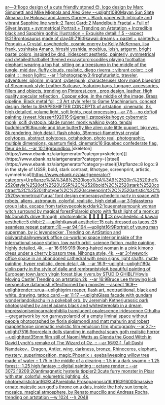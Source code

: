 [ar—3:1](https://www.ebank.nz/aiartgenerator?category=ar%E2%80%943%3A1)[logo design of a cute friendly stoned 😊, logo design by Marc Simonetti and Mike Mignola and Alex Grey --uplight](https://www.ebank.nz/aiartgenerator?category=logo%2520design%2520of%2520a%2520cute%2520friendly%2520stoned%2520%F0%9F%98%8A%2C%2520logo%2520design%2520by%2520Marc%2520Simonetti%2520and%2520Mike%2520Mignola%2520and%2520Alex%2520Grey%2520--uplight)[1080](https://www.ebank.nz/aiartgenerator?category=1080)[Mayan Sun Slate Almanac  by Hokusai and James Gurney + Black paper with intricate and vibrant Sapphire line work::2 Tarot Card::2 Mandelbulb Fractal + Full of Silver layers + symmetrical Portrait + Trending on Artstation + Incredible black and Sapphire gothic illustration + Exquisite detail::1.5 --aspect 9:21](https://www.ebank.nz/aiartgenerator?category=Mayan%2520Sun%2520Slate%2520Almanac%2520%2520by%2520Hokusai%2520and%2520James%2520Gurney%2520%2B%2520Black%2520paper%2520with%2520intricate%2520and%2520vibrant%2520Sapphire%2520line%2520work%3A%3A2%2520Tarot%2520Card%3A%3A2%2520Mandelbulb%2520Fractal%2520%2B%2520Full%2520of%2520Silver%2520layers%2520%2B%2520symmetrical%2520Portrait%2520%2B%2520Trending%2520on%2520Artstation%2520%2B%2520Incredible%2520black%2520and%2520Sapphire%2520gothic%2520illustration%2520%2B%2520Exquisite%2520detail%3A%3A1.5%2520--aspect%25209%3A21)[Brontosaurus,made of clay](https://www.ebank.nz/aiartgenerator?category=Brontosaurus%2Cmade%2520of%2520clay)[49:7](https://www.ebank.nz/aiartgenerator?category=49%3A7)[16:9](https://www.ebank.nz/aiartgenerator?category=16%3A9)[kawaii dreams + pastel + painterly + Penguin + Crystal, psychedelic, cosmic energy by Kelly McKernan, lisa frank, yoshitaka Amano, hiroshi yoshida, moebius, loish, artgerm, bright pastel colors, inspired by dnd, iridescent aesthetic, painterly, symmetrical and detailed](https://www.ebank.nz/aiartgenerator?category=kawaii%2520dreams%2520%2B%2520pastel%2520%2B%2520painterly%2520%2B%2520Penguin%2520%2B%2520Crystal%2C%2520psychedelic%2C%2520cosmic%2520energy%2520by%2520Kelly%2520McKernan%2C%2520lisa%2520frank%2C%2520yoshitaka%2520Amano%2C%2520hiroshi%2520yoshida%2C%2520moebius%2C%2520loish%2C%2520artgerm%2C%2520bright%2520pastel%2520colors%2C%2520inspired%2520by%2520dnd%2C%2520iridescent%2520aesthetic%2C%2520painterly%2C%2520symmetrical%2520and%2520detailed)[that](https://www.ebank.nz/aiartgenerator?category=that)[ballet themed excavator](https://www.ebank.nz/aiartgenerator?category=ballet%2520themed%2520excavator)[crocodiles playing football](https://www.ebank.nz/aiartgenerator?category=crocodiles%2520playing%2520football)[an elephant wearing a top hat, sitting on a treestump in the middle of the jungle, mid day, fluffy clouds, realistic, diego riverra :: vibrant color:: :: oil paint :: ::neon ligjht:: --ar 1:1](https://www.ebank.nz/aiartgenerator?category=an%2520elephant%2520wearing%2520a%2520top%2520hat%2C%2520sitting%2520on%2520a%2520treestump%2520in%2520the%2520middle%2520of%2520the%2520jungle%2C%2520mid%2520day%2C%2520fluffy%2520clouds%2C%2520realistic%2C%2520diego%2520riverra%2520%3A%3A%2520vibrant%2520color%3A%3A%2520%3A%3A%2520oil%2520paint%2520%3A%3A%2520%3A%3Aneon%2520ligjht%3A%3A%2520--ar%25201%3A1)[photography](https://www.ebank.nz/aiartgenerator?category=photography)[3:4](https://www.ebank.nz/aiartgenerator?category=3%3A4)[rpg](https://www.ebank.nz/aiartgenerator?category=rpg)[futuristic, traveler, adventurer, pilgrim, migrant, cyberpunk, character](https://www.ebank.nz/aiartgenerator?category=futuristic%2C%2520traveler%2C%2520adventurer%2C%2520pilgrim%2C%2520migrant%2C%2520cyberpunk%2C%2520character)[user story map](https://www.ebank.nz/aiartgenerator?category=user%2520story%2520map)[A blueprint of Steampunk style Leather Suitcase,  featuring bags, luggage, accessories, fillers and objects,  trending on Pinterest.com  , prop design, leather, High quality specular reflection , Copper  edge, in the middle of the image, Brass pipeline,  Black metal foil,  ::3  Art style refer to Game Machinarium.  concept design, Refer to SHAPESHIFTER CONCEPTS  of artstation, cinematic,  8k, high detailed,  volume light,  soft lights,  post processing    --ar 7:5   --no dof](https://www.ebank.nz/aiartgenerator?category=A%2520blueprint%2520of%2520Steampunk%2520style%2520Leather%2520Suitcase%2C%2520%2520featuring%2520bags%2C%2520luggage%2C%2520accessories%2C%2520fillers%2520and%2520objects%2C%2520%2520trending%2520on%2520Pinterest.com%2520%2520%2C%2520prop%2520design%2C%2520leather%2C%2520High%2520quality%2520specular%2520reflection%2520%2C%2520Copper%2520%2520edge%2C%2520in%2520the%2520middle%2520of%2520the%2520image%2C%2520Brass%2520pipeline%2C%2520%2520Black%2520metal%2520foil%2C%2520%2520%3A%3A3%2520%2520Art%2520style%2520refer%2520to%2520Game%2520Machinarium.%2520%2520concept%2520design%2C%2520Refer%2520to%2520SHAPESHIFTER%2520CONCEPTS%2520%2520of%2520artstation%2C%2520cinematic%2C%2520%25208k%2C%2520high%2520detailed%2C%2520%2520volume%2520light%2C%2520%2520soft%2520lights%2C%2520%2520post%2520processing%2520%2520%2520%2520--ar%25207%3A5%2520%2520%2520--no%2520dof)[/oil painting /sweet /dessert](https://www.ebank.nz/aiartgenerator?category=/oil%2520painting%2520/sweet%2520/dessert)[1920](https://www.ebank.nz/aiartgenerator?category=1920)[16:9](https://www.ebank.nz/aiartgenerator?category=16%3A9)[@email_zatopek](https://www.ebank.nz/aiartgenerator?category=%40email_zatopek)[kaihogyo cybernetic monk, scifi dystopia, blade runner, monk walking kyoto, tendai buddhism](https://www.ebank.nz/aiartgenerator?category=kaihogyo%2520cybernetic%2520monk%2C%2520scifi%2520dystopia%2C%2520blade%2520runner%2C%2520monk%2520walking%2520kyoto%2C%2520tendai%2520buddhism)[16:8](https://www.ebank.nz/aiartgenerator?category=16%3A8)[purple and blue butterfly like alien cute little puppet, big eyes, 8k rendering, high detail, flash photo, 35mm](https://www.ebank.nz/aiartgenerator?category=purple%2520and%2520blue%2520butterfly%2520like%2520alien%2520cute%2520little%2520puppet%2C%2520big%2520eyes%2C%25208k%2520rendering%2C%2520high%2520detail%2C%2520flash%2520photo%2C%252035mm)[sci-fi](https://www.ebank.nz/aiartgenerator?category=sci-fi)[amethyst crystal polytopes, abstract polytopes, octahedron, photo real, photographic, multiple dimensions, quantum field, cinematic](https://www.ebank.nz/aiartgenerator?category=amethyst%2520crystal%2520polytopes%2C%2520abstract%2520polytopes%2C%2520octahedron%2C%2520photo%2520real%2C%2520photographic%2C%2520multiple%2520dimensions%2C%2520quantum%2520field%2C%2520cinematic)[16:9](https://www.ebank.nz/aiartgenerator?category=16%3A9)[quebec confederate flag. fleur de lis. --ar 10:19](https://www.ebank.nz/aiartgenerator?category=quebec%2520confederate%2520flag.%2520fleur%2520de%2520lis.%2520--ar%252010%3A19)[ground](https://www.ebank.nz/aiartgenerator?category=ground)[box.](https://www.ebank.nz/aiartgenerator?category=box.)[skeleton](https://www.ebank.nz/aiartgenerator?category=skeleton)[](https://www.ebank.nz/aiartgenerator?category=)[steel](https://www.ebank.nz/aiartgenerator?category=steel)[Urpflanze::8 logo::9 in the style of USSR, bold, stark contrast, lithotype, screenprint, artistic, symmetrical](https://www.ebank.nz/aiartgenerator?category=Urpflanze%3A%3A8%2520logo%3A%3A9%2520in%2520the%2520style%2520of%2520USSR%2C%2520bold%2C%2520stark%2520contrast%2C%2520lithotype%2C%2520screenprint%2C%2520artistic%2C%2520symmetrical)['urua' font design embera](https://www.ebank.nz/aiartgenerator?category=%27urua%27%2520font%2520design%2520embera)[psychedelic party in space with robots, aliens, astronauts, colorful, realistic, high detail —ar 3:1](https://www.ebank.nz/aiartgenerator?category=psychedelic%2520party%2520in%2520space%2520with%2520robots%2C%2520aliens%2C%2520astronauts%2C%2520colorful%2C%2520realistic%2C%2520high%2520detail%2520%E2%80%94ar%25203%3A1)[glass](https://www.ebank.nz/aiartgenerator?category=glass)[terra group labs, escape from tarkov](https://www.ebank.nz/aiartgenerator?category=terra%2520group%2520labs%2C%2520escape%2520from%2520tarkov)[people](https://www.ebank.nz/aiartgenerator?category=people)[text](https://www.ebank.nz/aiartgenerator?category=text)[dark](https://www.ebank.nz/aiartgenerator?category=dark)[2:1](https://www.ebank.nz/aiartgenerator?category=2%3A1)[queen](https://www.ebank.nz/aiartgenerator?category=queen)[steampunk woman witch surround by magical forest](https://www.ebank.nz/aiartgenerator?category=steampunk%2520woman%2520witch%2520surround%2520by%2520magical%2520forest)[Polaroid photo with flash light of a monk at McDonald’s drive through, photorealistic,](https://www.ebank.nz/aiartgenerator?category=Polaroid%2520photo%2520with%2520flash%2520light%2520of%2520a%2520monk%2520at%2520McDonald%E2%80%99s%2520drive%2520through%2C%2520photorealistic%2C)[🥳 🎂 🐻 🎉 🎈::3 psychedelic::4 kawaii aesthetic::5 chibi::2 —uplight](https://www.ebank.nz/aiartgenerator?category=%F0%9F%A5%B3%2520%F0%9F%8E%82%2520%F0%9F%90%BB%2520%F0%9F%8E%89%2520%F0%9F%8E%88%3A%3A3%2520psychedelic%3A%3A4%2520kawaii%2520aesthetic%3A%3A5%2520chibi%3A%3A2%2520%E2%80%94uplight)[kawaii aesthetic::15 cats dressed as tacos::25 seamless repeat pattern::10  —ar 94:164 —uplight](https://www.ebank.nz/aiartgenerator?category=kawaii%2520aesthetic%3A%3A15%2520cats%2520dressed%2520as%2520tacos%3A%3A25%2520seamless%2520repeat%2520pattern%3A%3A10%2520%2520%E2%80%94ar%252094%3A164%2520%E2%80%94uplight)[16:9](https://www.ebank.nz/aiartgenerator?category=16%3A9)[Portrait of young man superman, by jc leyendecker ,Trending on ArtStation and pixiv](https://www.ebank.nz/aiartgenerator?category=Portrait%2520of%2520young%2520man%2520superman%2C%2520by%2520jc%2520leyendecker%2520%2CTrending%2520on%2520ArtStation%2520and%2520pixiv)[archdaily](https://www.ebank.nz/aiartgenerator?category=archdaily)[wework office co-working space interior inside of the international space station, low earth orbit, science fiction, matte painting, highly detailed, 4k, --ar 16:9](https://www.ebank.nz/aiartgenerator?category=wework%2520office%2520co-working%2520space%2520interior%2520inside%2520of%2520the%2520international%2520space%2520station%2C%2520low%2520earth%2520orbit%2C%2520science%2520fiction%2C%2520matte%2520painting%2C%2520highly%2520detailed%2C%25204k%2C%2520--ar%252016%3A9)[16:9](https://www.ebank.nz/aiartgenerator?category=16%3A9)[16:9](https://www.ebank.nz/aiartgenerator?category=16%3A9)[long-haired woman in a pink kimono dress under a cherry blossom tree, Nihonga style, 4k, --ar 3:4](https://www.ebank.nz/aiartgenerator?category=long-haired%2520woman%2520in%2520a%2520pink%2520kimono%2520dress%2520under%2520a%2520cherry%2520blossom%2520tree%2C%2520Nihonga%2520style%2C%25204k%2C%2520--ar%25203%3A4)[wework office space in an abandoned cathedral with neon signs, light shafts, matte painting, hyper realistic, deep detail, 4k, --ar 16:9](https://www.ebank.nz/aiartgenerator?category=wework%2520office%2520space%2520in%2520an%2520abandoned%2520cathedral%2520with%2520neon%2520signs%2C%2520light%2520shafts%2C%2520matte%2520painting%2C%2520hyper%2520realistic%2C%2520deep%2520detail%2C%25204k%2C%2520--ar%252016%3A9)[--uplight](https://www.ebank.nz/aiartgenerator?category=--uplight)[--uplight](https://www.ebank.nz/aiartgenerator?category=--uplight)[180](https://www.ebank.nz/aiartgenerator?category=180)[a violin party in the style of dalle and rembrant](https://www.ebank.nz/aiartgenerator?category=a%2520violin%2520party%2520in%2520the%2520style%2520of%2520dalle%2520and%2520rembrant)[style](https://www.ebank.nz/aiartgenerator?category=style)[A beautiful painting of European town,larch virgin forest,blue rivers,by STUDIO GHIBLI'Howls Moving Castle',Trending on artstation,2k, --ar 16:9](https://www.ebank.nz/aiartgenerator?category=A%2520beautiful%2520painting%2520of%2520European%2520town%2Clarch%2520virgin%2520forest%2Cblue%2520rivers%2Cby%2520STUDIO%2520GHIBLI%27Howls%2520Moving%2520Castle%27%2CTrending%2520on%2520artstation%2C2k%2C%2520--ar%252016%3A9)[Bruce Lee throwing kick perspective datamosh effect](https://www.ebank.nz/aiartgenerator?category=Bruce%2520Lee%2520throwing%2520kick%2520perspective%2520datamosh%2520effect)[horned bog monster --aspect 16:9](https://www.ebank.nz/aiartgenerator?category=horned%2520bog%2520monster%2520--aspect%252016%3A9)[--uplight](https://www.ebank.nz/aiartgenerator?category=--uplight)[render::](https://www.ebank.nz/aiartgenerator?category=render%3A%3A)[urua](https://www.ebank.nz/aiartgenerator?category=urua)[--uplight](https://www.ebank.nz/aiartgenerator?category=--uplight)[grim reaper, flash art, neotraditional, black and white, drawing, tattoo card --ar 11:17 --uplight](https://www.ebank.nz/aiartgenerator?category=grim%2520reaper%2C%2520flash%2520art%2C%2520neotraditional%2C%2520black%2520and%2520white%2C%2520drawing%2C%2520tattoo%2520card%2520--ar%252011%3A17%2520--uplight)[Glass facade with gundam wonderland](https://www.ebank.nz/aiartgenerator?category=Glass%2520facade%2520with%2520gundam%2520wonderland)[pikachu in a pokeball orb, by Jeremiah Ketner](https://www.ebank.nz/aiartgenerator?category=pikachu%2520in%2520a%2520pokeball%2520orb%2C%2520by%2520Jeremiah%2520Ketner)[jurassic park photographed by ansel adams black and white](https://www.ebank.nz/aiartgenerator?category=jurassic%2520park%2520photographed%2520by%2520ansel%2520adams%2520black%2520and%2520white)[stereolab in a dream, impressionism](https://www.ebank.nz/aiartgenerator?category=stereolab%2520in%2520a%2520dream%2C%2520impressionism)[incarnate](https://www.ebank.nz/aiartgenerator?category=incarnate)[ghibli](https://www.ebank.nz/aiartgenerator?category=ghibli)[a translucent opalescence iridescence Cthulhu --greg](https://www.ebank.nz/aiartgenerator?category=a%2520translucent%2520opalescence%2520iridescence%2520Cthulhu%2520--greg)[artwork by ron garney](https://www.ebank.nz/aiartgenerator?category=artwork%2520by%2520ron%2520garney)[polaroid of a empty liminal space without people photographed by floria sigismondi and matt mahurin and robert mapplethorpe cinematic realistic film emulsion film photography --ar 3:1](https://www.ebank.nz/aiartgenerator?category=polaroid%2520of%2520a%2520empty%2520liminal%2520space%2520without%2520people%2520photographed%2520by%2520floria%2520sigismondi%2520and%2520matt%2520mahurin%2520and%2520robert%2520mapplethorpe%2520cinematic%2520realistic%2520film%2520emulsion%2520film%2520photography%2520--ar%25203%3A1)[--uplight](https://www.ebank.nz/aiartgenerator?category=--uplight)[75](https://www.ebank.nz/aiartgenerator?category=75)[16:9](https://www.ebank.nz/aiartgenerator?category=16%3A9)[porcelain dolls standing in cathedral scary goth realistic horror --uplight](https://www.ebank.nz/aiartgenerator?category=porcelain%2520dolls%2520standing%2520in%2520cathedral%2520scary%2520goth%2520realistic%2520horror%2520--uplight)[test](https://www.ebank.nz/aiartgenerator?category=test)[35mm film still of Naomi Watts as Glenda the Good Witch in David Lynch's remake of The Wizard of Oz. :: --ar 16:9](https://www.ebank.nz/aiartgenerator?category=35mm%2520film%2520still%2520of%2520Naomi%2520Watts%2520as%2520Glenda%2520the%2520Good%2520Witch%2520in%2520David%2520Lynch%27s%2520remake%2520of%2520The%2520Wizard%2520of%2520Oz.%2520%3A%3A%2520--ar%252016%3A9)[2:1](https://www.ebank.nz/aiartgenerator?category=2%3A1)[「all:Dashi Namdakov，Dragon, Antler, wing, darkness, bronze, Rhinoceros, elephant, mystery, superimposition, magic,Phoenix 」](https://www.ebank.nz/aiartgenerator?category=%E3%80%8Call%3ADashi%2520Namdakov%EF%BC%8CDragon%2C%2520Antler%2C%2520wing%2C%2520darkness%2C%2520bronze%2C%2520Rhinoceros%2C%2520elephant%2C%2520mystery%2C%2520superimposition%2C%2520magic%2CPhoenix%2520%E3%80%8D)[eyeball](https://www.ebank.nz/aiartgenerator?category=eyeball)[weeping willow tree made of water :: 1.75 in the middle of a clearing :: 1.5 in a dark swamp :: 1.25 forest :: 1.25 high fantasy :: digital painting :: octane render :: --ar 3072:1920](https://www.ebank.nz/aiartgenerator?category=weeping%2520willow%2520tree%2520made%2520of%2520water%2520%3A%3A%25201.75%2520in%2520the%2520middle%2520of%2520a%2520clearing%2520%3A%3A%25201.5%2520in%2520a%2520dark%2520swamp%2520%3A%3A%25201.25%2520forest%2520%3A%3A%25201.25%2520high%2520fantasy%2520%3A%3A%2520digital%2520painting%2520%3A%3A%2520octane%2520render%2520%3A%3A%2520--ar%25203072%3A1920)[9:20](https://www.ebank.nz/aiartgenerator?category=9%3A20)[antimagnetic hysteria tippler](https://www.ebank.nz/aiartgenerator?category=antimagnetic%2520hysteria%2520tippler)[2:3](https://www.ebank.nz/aiartgenerator?category=2%3A3)[cute furry monster in Pixar with star, colorful, volumetric lighting, 4k, photorealistic](https://www.ebank.nz/aiartgenerator?category=cute%2520furry%2520monster%2520in%2520Pixar%2520with%2520star%2C%2520colorful%2C%2520volumetric%2520lighting%2C%25204k%2C%2520photorealistic)[tran](https://www.ebank.nz/aiartgenerator?category=tran)[16:9](https://www.ebank.nz/aiartgenerator?category=16%3A9)[3:4](https://www.ebank.nz/aiartgenerator?category=3%3A4)[Pareidolia Prosopagnosia](https://www.ebank.nz/aiartgenerator?category=Pareidolia%2520Prosopagnosia)[16:9](https://www.ebank.nz/aiartgenerator?category=16%3A9)[16:9](https://www.ebank.nz/aiartgenerator?category=16%3A9)[16000](https://www.ebank.nz/aiartgenerator?category=16000)[massive ornate majestic sun god's throne on a dais, inside the holy sun temple, mosaics, magical atmosphere, by Renato muccillo and Andreas Rocha, trending on artstation  --w 1024 --h 2048](https://www.ebank.nz/aiartgenerator?category=massive%2520ornate%2520majestic%2520sun%2520god%27s%2520throne%2520on%2520a%2520dais%2C%2520inside%2520the%2520holy%2520sun%2520temple%2C%2520mosaics%2C%2520magical%2520atmosphere%2C%2520by%2520Renato%2520muccillo%2520and%2520Andreas%2520Rocha%2C%2520trending%2520on%2520artstation%2520%2520--w%25201024%2520--h%25202048)